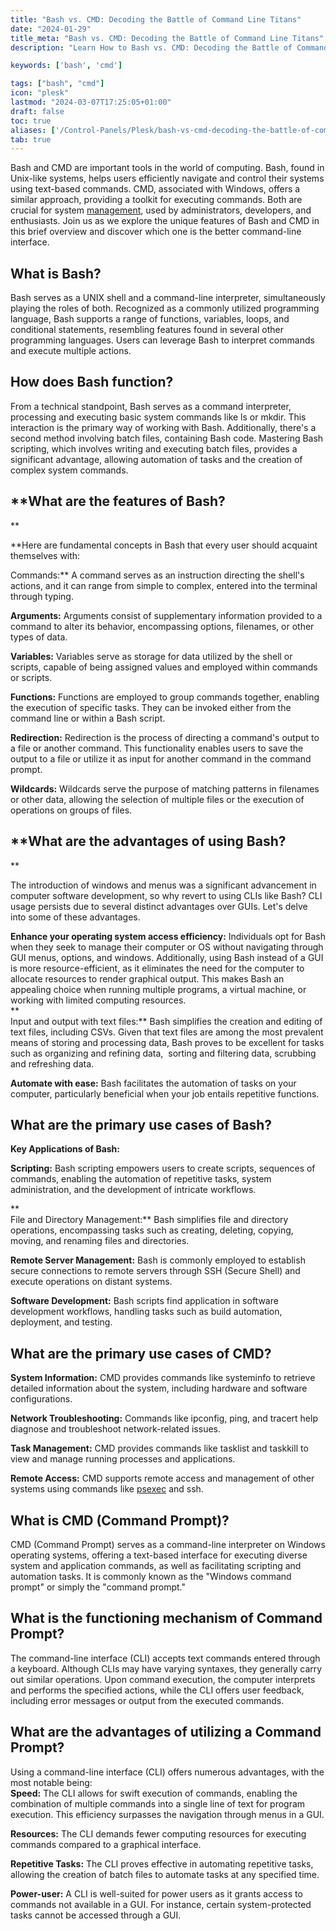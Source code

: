 ```yaml
---
title: "Bash vs. CMD: Decoding the Battle of Command Line Titans"
date: "2024-01-29"
title_meta: "Bash vs. CMD: Decoding the Battle of Command Line Titans"
description: "Learn How to Bash vs. CMD: Decoding the Battle of Command Line Titans"

keywords: ['bash', 'cmd']

tags: ["bash", "cmd"]
icon: "plesk"
lastmod: "2024-03-07T17:25:05+01:00"
draft: false
toc: true
aliases: ['/Control-Panels/Plesk/bash-vs-cmd-decoding-the-battle-of-command-line-titans/']
tab: true
---
```


Bash and CMD are important tools in the world of computing. Bash, found in Unix-like systems, helps users efficiently navigate and control their systems using text-based commands. CMD, associated with Windows, offers a similar approach, providing a toolkit for executing commands. Both are crucial for system [management](https://utho.com/user-management), used by administrators, developers, and enthusiasts. Join us as we explore the unique features of Bash and CMD in this brief overview and discover which one is the better command-line interface.  

## **What is Bash?**  

Bash serves as a UNIX shell and a command-line interpreter, simultaneously playing the roles of both. Recognized as a commonly utilized programming language, Bash supports a range of functions, variables, loops, and conditional statements, resembling features found in several other programming languages. Users can leverage Bash to interpret commands and execute multiple actions.  

## **How does Bash function?**  

From a technical standpoint, Bash serves as a command interpreter, processing and executing basic system commands like ls or mkdir. This interaction is the primary way of working with Bash. Additionally, there's a second method involving batch files, containing Bash code. Mastering Bash scripting, which involves writing and executing batch files, provides a significant advantage, allowing automation of tasks and the creation of complex system commands.  

## **What are the features of Bash?  
**

**Here are fundamental concepts in Bash that every user should acquaint themselves with:  
  
Commands:** A command serves as an instruction directing the shell's actions, and it can range from simple to complex, entered into the terminal through typing.  
  
**Arguments:** Arguments consist of supplementary information provided to a command to alter its behavior, encompassing options, filenames, or other types of data.  
  
**Variables:** Variables serve as storage for data utilized by the shell or scripts, capable of being assigned values and employed within commands or scripts.  
  
**Functions:** Functions are employed to group commands together, enabling the execution of specific tasks. They can be invoked either from the command line or within a Bash script.  
  
**Redirection:** Redirection is the process of directing a command's output to a file or another command. This functionality enables users to save the output to a file or utilize it as input for another command in the command prompt.  
  
**Wildcards:** Wildcards serve the purpose of matching patterns in filenames or other data, allowing the selection of multiple files or the execution of operations on groups of files.  

## **What are the advantages of using Bash?  
**

The introduction of windows and menus was a significant advancement in computer software development, so why revert to using CLIs like Bash? CLI usage persists due to several distinct advantages over GUIs. Let's delve into some of these advantages.

**Enhance your operating system access efficiency:** Individuals opt for Bash when they seek to manage their computer or OS without navigating through GUI menus, options, and windows. Additionally, using Bash instead of a GUI is more resource-efficient, as it eliminates the need for the computer to allocate resources to render graphical output. This makes Bash an appealing choice when running multiple programs, a virtual machine, or working with limited computing resources.  
**  
Input and output with text files:** Bash simplifies the creation and editing of text files, including CSVs. Given that text files are among the most prevalent means of storing and processing data, Bash proves to be excellent for tasks such as organizing and refining data,  sorting and filtering data, scrubbing and refreshing data.

**Automate with ease:** Bash facilitates the automation of tasks on your computer, particularly beneficial when your job entails repetitive functions.  

## **What are the primary use cases of Bash?**  

**Key Applications of Bash:**

**Scripting:** Bash scripting empowers users to create scripts, sequences of commands, enabling the automation of repetitive tasks, system administration, and the development of intricate workflows.  
  
**  
File and Directory Management:** Bash simplifies file and directory operations, encompassing tasks such as creating, deleting, copying, moving, and renaming files and directories.  
  
  
**Remote Server Management:** Bash is commonly employed to establish secure connections to remote servers through SSH (Secure Shell) and execute operations on distant systems.  

**Software Development:** Bash scripts find application in software development workflows, handling tasks such as build automation, deployment, and testing.  

## **What are the primary use cases of CMD?**  

**System Information:** CMD provides commands like systeminfo to retrieve detailed information about the system, including hardware and software configurations.  
  
**Network Troubleshooting:** Commands like ipconfig, ping, and tracert help diagnose and troubleshoot network-related issues.  
  
**Task Management:** CMD provides commands like tasklist and taskkill to view and manage running processes and applications.  
  
**Remote Access:** CMD supports remote access and management of other systems using commands like [psexec](https://www.lifewire.com/psexec-4587631) and ssh.  

## **What is CMD (Command Prompt)?**  

CMD (Command Prompt) serves as a command-line interpreter on Windows operating systems, offering a text-based interface for executing diverse system and application commands, as well as facilitating scripting and automation tasks. It is commonly known as the "Windows command prompt" or simply the "command prompt."  

## **What is the functioning mechanism of Command Prompt?**  

The command-line interface (CLI) accepts text commands entered through a keyboard. Although CLIs may have varying syntaxes, they generally carry out similar operations. Upon command execution, the computer interprets and performs the specified actions, while the CLI offers user feedback, including error messages or output from the executed commands.  

## **What are the advantages of utilizing a Command Prompt?**  

Using a command-line interface (CLI) offers numerous advantages, with the most notable being:  
**Speed:** The CLI allows for swift execution of commands, enabling the combination of multiple commands into a single line of text for program execution. This efficiency surpasses the navigation through menus in a GUI.  
  
**Resources:** The CLI demands fewer computing resources for executing commands compared to a graphical interface.  
  
**Repetitive Tasks:** The CLI proves effective in automating repetitive tasks, allowing the creation of batch files to automate tasks at any specified time.  
  
**Power-user:** A CLI is well-suited for power users as it grants access to commands not available in a GUI. For instance, certain system-protected tasks cannot be accessed through a GUI.

